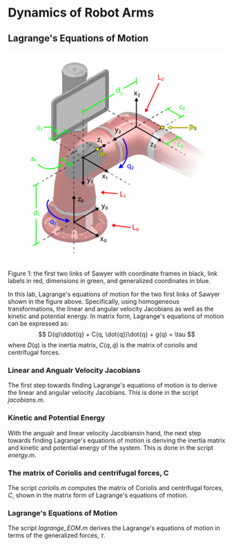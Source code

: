 # Dynamics of Robot Arms

## Lagrange's Equations of Motion
![img](img.png)<br />
Figure 1: the first two links of Sawyer with coordinate frames in black, link labels in red, dimensions in green, and generalized coordinates in blue.<br />

In this lab, Lagrange's equations of motion for the two first links of Sawyer shown in the figure above. Specifically, using homogeneous transformations, the linear and angular velocity Jacobians as well as the kinetic and potential energy. In matrix form, Lagrange's equations of motion can be expressed as:
$$
	D(q)\ddot{q} + C(q, \dot{q})\dot{q} + g(q) = \tau
$$
where $D(q)$ is the inertia matrix, $C(q, \dot{q})$ is the matrix of coriolis and centrifugal forces.

### Linear and Angualr Velocity Jacobians
The first step towards finding Lagrange's equations of motion is to derive the linear and angular velocity Jacobians. This is done in the script *jacobians.m*.

### Kinetic and Potential Energy
With the angualr and linear velocity Jacobiansin hand, the next step towards finding Lagrange's equations of motion is deriving the inertia matrix and kinetic and potential energy of the system. This is done in the script *energy.m*.

### The matrix of Coriolis and centrifugal forces, C
The script *coriolis.m* computes the matrix of Coriolis and centrifugal forces, $C$, shown in the matrix form of Lagrange's equations of motion.

### Lagrange's Equations of Motion
The script *lagrange_EOM.m* derives the Lagrange's equations of motion in terms of the generalized forces, $\tau$.
